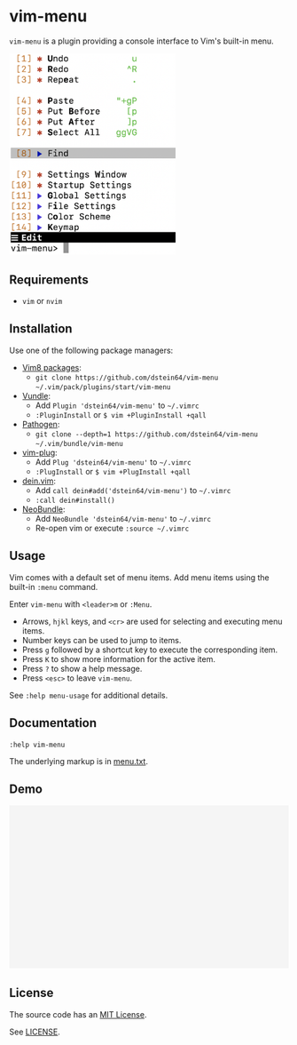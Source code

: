 # vim-menu

`vim-menu` is a plugin providing a console interface to Vim's built-in menu.

<img src="screenshot.png?raw=true" width="300"/>

## Requirements

* `vim` or `nvim`

## Installation

Use one of the following package managers:

* [Vim8 packages][vim8pack]:
  - `git clone https://github.com/dstein64/vim-menu ~/.vim/pack/plugins/start/vim-menu`
* [Vundle][vundle]:
  - Add `Plugin 'dstein64/vim-menu'` to `~/.vimrc`
  - `:PluginInstall` or `$ vim +PluginInstall +qall`
* [Pathogen][pathogen]:
  - `git clone --depth=1 https://github.com/dstein64/vim-menu ~/.vim/bundle/vim-menu`
* [vim-plug][vimplug]:
  - Add `Plug 'dstein64/vim-menu'` to `~/.vimrc`
  - `:PlugInstall` or `$ vim +PlugInstall +qall`
* [dein.vim][dein]:
  - Add `call dein#add('dstein64/vim-menu')` to `~/.vimrc`
  - `:call dein#install()`
* [NeoBundle][neobundle]:
  - Add `NeoBundle 'dstein64/vim-menu'` to `~/.vimrc`
  - Re-open vim or execute `:source ~/.vimrc`

## Usage

Vim comes with a default set of menu items. Add menu items using the built-in
`:menu` command.

Enter `vim-menu` with `<leader>m` or `:Menu`.

* Arrows, `hjkl` keys, and `<cr>` are used for selecting and executing menu
  items.
* Number keys can be used to jump to items.
* Press `g` followed by a shortcut key to execute the corresponding item.
* Press `K` to show more information for the active item.
* Press `?` to show a help message.
* Press `<esc>` to leave `vim-menu`.

See `:help menu-usage` for additional details.

## Documentation

```vim
:help vim-menu
```

The underlying markup is in [menu.txt](doc/menu.txt).

## Demo

<img src="screencast.gif?raw=true" width="825"/>

License
-------

The source code has an [MIT License](https://en.wikipedia.org/wiki/MIT_License).

See [LICENSE](LICENSE).

[dein]: https://github.com/Shougo/dein.vim
[neobundle]: https://github.com/Shougo/neobundle.vim
[pathogen]: https://github.com/tpope/vim-pathogen
[vim8pack]: http://vimhelp.appspot.com/repeat.txt.html#packages
[vimplug]: https://github.com/junegunn/vim-plug
[vundle]: https://github.com/gmarik/vundle
